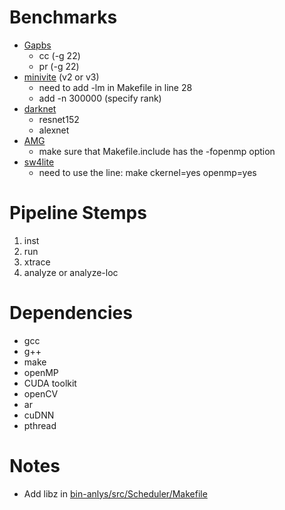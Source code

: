 # Benchmarks

- [Gapbs](https://github.com/sbeamer/gapbs)
	- cc (-g 22)
	- pr (-g 22)
- [minivite](https://gitlab.pnnl.gov/perf-lab/minivite-x) (v2 or v3)
    - need to add -lm in Makefile in line 28
	- add -n 300000 (specify rank)
- [darknet](https://github.com/pjreddie/darknet)
	- resnet152
	- alexnet
- [AMG](https://github.com/LLNL/AMG)
    - make sure that Makefile.include has the -fopenmp option
- [sw4lite](https://github.com/geodynamics/sw4lite)
    - need to use the line: make ckernel=yes openmp=yes
    
# Pipeline Stemps

1. inst
2. run
3. xtrace
4. analyze or analyze-loc

# Dependencies

- gcc
- g++
- make
- openMP
- CUDA toolkit
- openCV
- ar
- cuDNN
- pthread

# Notes

- Add libz in [bin-anlys/src/Scheduler/Makefile](../bin-anlys/src/Scheduler/Makefile)
